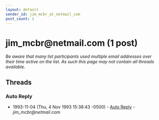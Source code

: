 ```yaml
---
layout: default
sender_id: jim_mcbr_at_netmail_com
post_count: 1
---
```


# jim_mcbr<span>@</span>netmail.com (1 post)

_Be aware that many list participants used multiple email addresses over their time active on the list. As such this page may not contain all threads available._

## Threads

### Auto Reply
+ 1993-11-04 (Thu, 4 Nov 1993 15:38:43 -0500) - [Auto Reply](/archive/1993/11/f4f286aab71c1f07dcfec3a4bc00382114364c734c735be86955d36aa52d032d) - _jim_mcbr@netmail.com_

